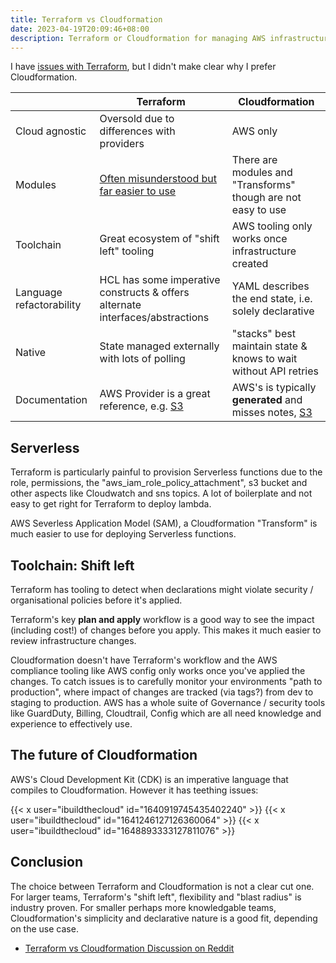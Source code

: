 ```yaml
---
title: Terraform vs Cloudformation
date: 2023-04-19T20:09:46+08:00
description: Terraform or Cloudformation for managing AWS infrastructure?
---
```


I have [issues with Terraform](https://dabase.com/blog/2022/terraform/), but I didn't make clear why I prefer Cloudformation.

|                          | **Terraform**                              | **Cloudformation**                                                 |
|--------------------------|--------------------------------------------|--------------------------------------------------------------------|
| Cloud agnostic           | Oversold due to differences with providers | AWS only                                                           |
| Modules                  | [Often misunderstood but far easier to use](https://dabase.com/blog/2022/terraform/#modules-misunderstood)  | There are modules and "Transforms" though are not easy to use |
| Toolchain                | Great ecosystem of "shift left" tooling                 | AWS tooling only works once infrastructure created                                            |
| Language refactorability | HCL has some imperative constructs & offers alternate interfaces/abstractions     | YAML describes the end state, i.e. solely declarative                   |
| Native                   | State managed externally with lots of polling        | "stacks" best maintain state & knows to wait without API retries      |
| Documentation            | AWS Provider is a great reference, e.g. [S3](https://registry.terraform.io/providers/hashicorp/aws/latest/docs/resources/s3_bucket)      | AWS's is typically **generated** and misses notes, [S3](https://docs.aws.amazon.com/AWSCloudFormation/latest/UserGuide/aws-properties-s3-bucket.html)            |

## Serverless

Terraform is particularly painful to provision Serverless functions due to the
role, permissions, the "aws_iam_role_policy_attachment", s3 bucket and other
aspects like Cloudwatch and sns topics. A lot of boilerplate and not easy to
get right for Terraform to deploy lambda.

AWS Severless Application Model (SAM), a Cloudformation "Transform" is much
easier to use for deploying Serverless functions.

## Toolchain: Shift left

Terraform has tooling to detect when declarations might violate security /
organisational policies before it's applied.

Terraform's key **plan and apply** workflow is a good way to see the impact
(including cost!) of changes before you apply. This makes it much easier to
review infrastructure changes.

Cloudformation doesn't have Terraform's workflow and the AWS compliance tooling
like AWS config only works once you've applied the changes. To catch issues is
to carefully monitor your environments "path to production", where impact of
changes are tracked (via tags?) from dev to staging to production. AWS has a
whole suite of Governance / security tools like GuardDuty, Billing, Cloudtrail,
Config which are all need knowledge and experience to effectively use.

## The future of Cloudformation

AWS's Cloud Development Kit (CDK) is an imperative language that compiles to
Cloudformation. However it has teething issues:

{{< x user="ibuildthecloud" id="1640919745435402240" >}}
{{< x user="ibuildthecloud" id="1641246127126360064" >}}
{{< x user="ibuildthecloud" id="1648893333127811076" >}}

## Conclusion

The choice between Terraform and Cloudformation is not a clear cut one. For
larger teams, Terraform's "shift left", flexibility and "blast radius" is
industry proven. For smaller perhaps more knowledgable teams, Cloudformation's
simplicity and declarative nature is a good fit, depending on the use case.


* [Terraform vs Cloudformation Discussion on Reddit](https://www.reddit.com/r/Terraform/comments/yxjkks/terraform_vs_cloudformation/)
